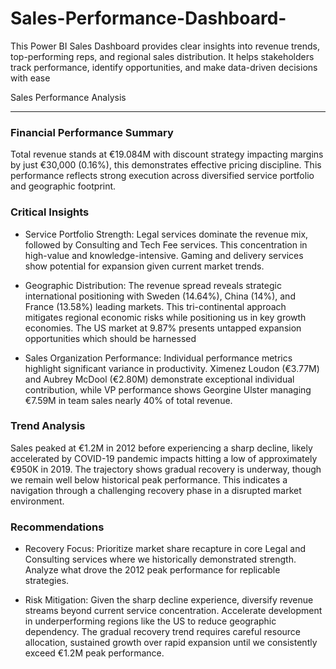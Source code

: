 # Sales-Performance-Dashboard-
This Power BI Sales Dashboard provides clear insights into revenue trends, top-performing reps, and regional sales distribution. It helps stakeholders track performance, identify opportunities, and make data-driven decisions with ease

Sales Performance Analysis
________________________________________
### Financial Performance Summary
Total revenue stands at €19.084M with discount strategy impacting margins by just €30,000 (0.16%), this demonstrates effective pricing discipline. This performance reflects strong execution across diversified service portfolio and geographic footprint.

### Critical Insights
- Service Portfolio Strength: Legal services dominate the revenue mix, followed by Consulting and Tech Fee services. This concentration in high-value and knowledge-intensive. Gaming and delivery services show potential for expansion given current market trends.

- Geographic Distribution: The revenue spread reveals strategic international positioning with Sweden (14.64%), China (14%), and France (13.58%) leading markets. This tri-continental approach mitigates regional economic risks while positioning us in key growth economies. The US market at 9.87% presents untapped expansion opportunities which should be harnessed

- Sales Organization Performance: Individual performance metrics highlight significant variance in productivity. Ximenez Loudon (€3.77M) and Aubrey McDool (€2.80M) demonstrate exceptional individual contribution, while VP performance shows Georgine Ulster managing €7.59M in team sales nearly 40% of total revenue.

### Trend Analysis
Sales peaked at €1.2M in 2012 before experiencing a sharp decline, likely accelerated by COVID-19 pandemic impacts hitting a low of approximately €950K in 2019. The trajectory shows gradual recovery is underway, though we remain well below historical peak performance. This indicates a navigation through a challenging recovery phase in a disrupted market environment.

### Recommendations
- Recovery Focus: Prioritize market share recapture in core Legal and Consulting services where we historically demonstrated strength. Analyze what drove the 2012 peak performance for replicable strategies.

- Risk Mitigation: Given the sharp decline experience, diversify revenue streams beyond current service concentration. Accelerate development in underperforming regions like the US to reduce geographic dependency.
The gradual recovery trend requires careful resource allocation, sustained growth over rapid expansion until we consistently exceed €1.2M peak performance.
